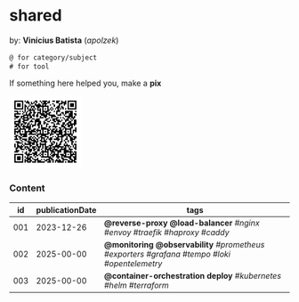 # shared

by: **Vinícius Batista** (*apolzek*)

```
@ for category/subject 
# for tool
```

If something here helped you, make a **pix**

<img src="images/qrcode.jpeg" alt="qrcode_pix" width="130" height="130">


### Content

| id   | publicationDate   | tags                                                                                               |
|----- | ----------------- | -------------------------------------------------------------------------------------------------- |
| 001  | 2023-12-26        | **@reverse-proxy @load-balancer** *#nginx #envoy #traefik #haproxy #caddy*                         |
| 002  | 2025-00-00        | **@monitoring @observability** *#prometheus #exporters #grafana #tempo #loki #opentelemetry*       |
| 003  | 2025-00-00        | **@container-orchestration deploy** *#kubernetes #helm #terraform*                                  |
